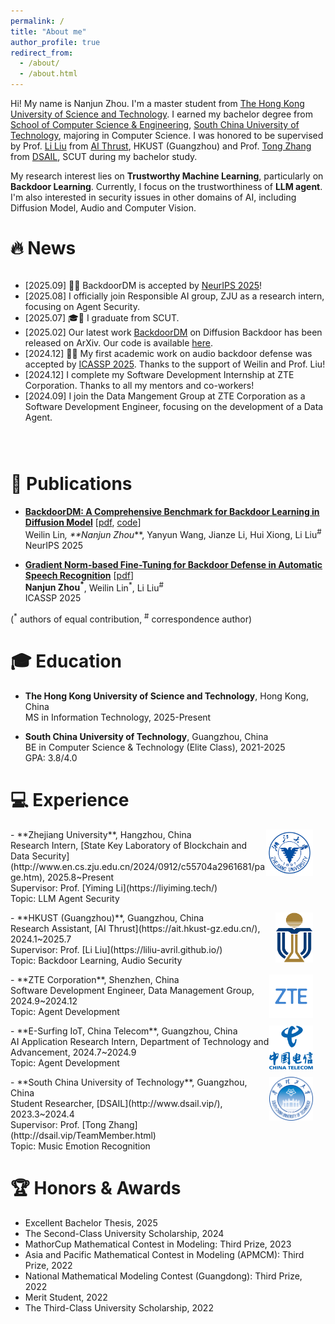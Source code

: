 ```yaml
---
permalink: /
title: "About me"
author_profile: true
redirect_from: 
  - /about/
  - /about.html
---
```


Hi! My name is Nanjun Zhou. I'm a master student from [The Hong Kong University of Science and Technology](https://hkust.edu.hk/). I earned my bachelor degree from [School of Computer Science & Engineering](https://www2.scut.edu.cn/cs/), [South China University of Technology](https://www.scut.edu.cn/new/), majoring in Computer Science. I was honored to be supervised by Prof. [Li Liu](https://liliu-avril.github.io/) from [AI Thrust](https://ait.hkust-gz.edu.cn/), HKUST (Guangzhou) and Prof. [Tong Zhang](http://dsail.vip/TeamMember.html) from [DSAIL](http://www.dsail.vip/), SCUT during my bachelor study. 

My research interest lies on **Trustworthy Machine Learning**, particularly on **Backdoor Learning**. Currently, I focus on the trustworthiness of **LLM agent**. I'm also interested in security issues in other domains of AI, including Diffusion Model, Audio and Computer Vision. 

# 🔥 News
<div style="max-height: 340px; overflow-y: auto;">
<ul>
<li>[2025.09] 🚀🚀 BackdoorDM is accepted by <a href="https://neurips.cc/">NeurIPS 2025</a>!</li>
<li>[2025.08] I officially join Responsible AI group, ZJU as a research intern, focusing on Agent Security.</li>
<li>[2025.07] 🎓📜 I graduate from SCUT.</li>
<li>[2025.02] Our latest work <a href="https://arxiv.org/abs/2502.11798">BackdoorDM</a> on Diffusion Backdoor has been released on ArXiv. Our code is available <a href="https://github.com/linweiii/BackdoorDM">here</a>.</li>
<li>[2024.12] 🎉🎉 My first academic work on audio backdoor defense was accepted by <a href="https://2025.ieeeicassp.org/">ICASSP 2025</a>. Thanks to the support of Weilin and Prof. Liu!</li>
<li>[2024.12] I complete my Software Development Internship at ZTE Corporation. Thanks to all my mentors and co-workers!</li>
<li>[2024.09] I join the Data Mangement Group at ZTE Corporation as a Software Development Engineer, focusing on the development of a Data Agent.</li>
</ul>
<div style="height: 2em;"></div>
</div>


# 📑 Publications

- **[BackdoorDM: A Comprehensive Benchmark for Backdoor Learning in Diffusion Model](https://arxiv.org/abs/2502.11798)** [[pdf](https://arxiv.org/abs/2502.11798), [code](https://github.com/linweiii/BackdoorDM)]<br>
  Weilin Lin<sup>*</sup>, **Nanjun Zhou<sup>*</sup>**, Yanyun Wang, Jianze Li, Hui Xiong, Li Liu<sup>#</sup> <br>
  NeurIPS 2025

- **[Gradient Norm-based Fine-Tuning for Backdoor Defense in Automatic Speech Recognition](https://arxiv.org/abs/2502.01152)** [[pdf](https://arxiv.org/abs/2502.01152)] <br>
  **Nanjun Zhou<sup>*</sup>**, Weilin Lin<sup>*</sup>, Li Liu<sup>#</sup> <br>
  ICASSP 2025

(<sup>*</sup> authors of equal contribution, <sup>#</sup> correspondence author)

# 🎓 Education

- **The Hong Kong University of Science and Technology**, Hong Kong, China <br>
  MS in Information Technology, 2025-Present

- **South China University of Technology**, Guangzhou, China <br>
  BE in Computer Science & Technology (Elite Class), 2021-2025 <br>
  GPA: 3.8/4.0 

# 💻 Experience
  <p>
    <img src="images/zju.png" alt="ZJU" style="float: right; margin-right: 20px;; width: 75px; height: 75px;">
  </p>
- **Zhejiang University**, Hangzhou, China <br>
  Research Intern, [State Key Laboratory of Blockchain and Data Security](http://www.en.cs.zju.edu.cn/2024/0912/c55704a2961681/page.htm), 2025.8~Present <br>
  Supervisor: Prof. [Yiming Li](https://liyiming.tech/) <br>
  Topic: LLM Agent Security

  <p>
    <img src="images/hkust.png" alt="HKUST" style="float: right; margin-right: 20px;; width: 60px; height: 80px;">
  </p>
- **HKUST (Guangzhou)**, Guangzhou, China <br>
  Research Assistant, [AI Thrust](https://ait.hkust-gz.edu.cn/), 2024.1~2025.7 <br>
  Supervisor: Prof. [Li Liu](https://liliu-avril.github.io/) <br>
  Topic: Backdoor Learning, Audio Security

  <p>
    <img src="images/zte.png" alt="ZTE" style="float: right; margin-right: 20px;; width: 70px; height: 70px;">
  </p>
- **ZTE Corporation**, Shenzhen, China <br>
  Software Development Engineer, Data Management Group, 2024.9~2024.12 <br>
  Topic: Agent Development

  <p>
    <img src="images/chinatelecom.png" alt="ChinaTelecom" style="float: right; margin-right: 20px;; width: 70px; height: 70px;">
  </p>
- **E-Surfing IoT, China Telecom**, Guangzhou, China <br>
  AI Application Research Intern, Department of Technology and Advancement, 2024.7~2024.9 <br>
  Topic: Agent Development

  <p>
    <img src="images/scut.png" alt="SCUT" style="float: right; margin-right: 20px;; width: 70px; height: 70px;">
  </p>
- **South China University of Technology**, Guangzhou, China <br>
  Student Researcher, [DSAIL](http://www.dsail.vip/), 2023.3~2024.4 <br>
  Supervisor: Prof. [Tong Zhang](http://dsail.vip/TeamMember.html) <br>
  Topic: Music Emotion Recognition
  
# 🏆 Honors & Awards
- Excellent Bachelor Thesis, 2025
- The Second-Class University Scholarship, 2024
- MathorCup Mathematical Contest in Modeling: Third Prize, 2023
- Asia and Pacific Mathematical Contest in Modeling (APMCM): Third Prize, 2022
- National Mathematical Modeling Contest (Guangdong): Third Prize, 2022
- Merit Student, 2022
- The Third-Class University Scholarship, 2022
